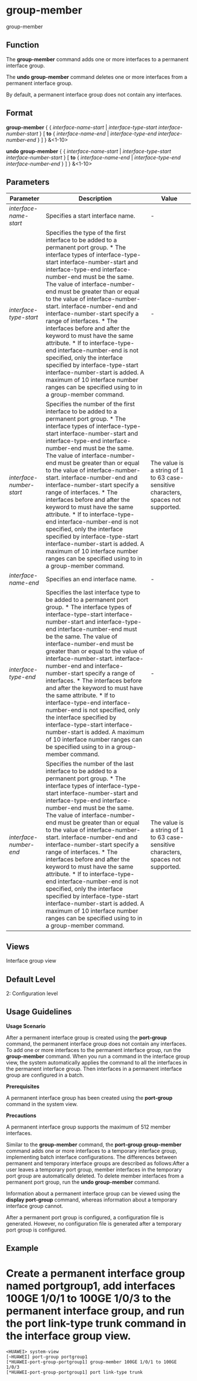 group-member
============

group-member

Function
--------



The **group-member** command adds one or more interfaces to a permanent interface group.

The **undo group-member** command deletes one or more interfaces from a permanent interface group.



By default, a permanent interface group does not contain any interfaces.


Format
------

**group-member** { { *interface-name-start* | *interface-type-start* *interface-number-start* } [ **to** { *interface-name-end* | *interface-type-end* *interface-number-end* } ] } &<1-10>

**undo group-member** { { *interface-name-start* | *interface-type-start* *interface-number-start* } [ **to** { *interface-name-end* | *interface-type-end* *interface-number-end* } ] } &<1-10>


Parameters
----------

| Parameter | Description | Value |
| --- | --- | --- |
| *interface-name-start* | Specifies a start interface name. | - |
| *interface-type-start* | Specifies the type of the first interface to be added to a permanent port group.   * The interface types of interface-type-start interface-number-start and interface-type-end interface-number-end must be the same. The value of interface-number-end must be greater than or equal to the value of interface-number-start. interface-number-end and interface-number-start specify a range of interfaces. * The interfaces before and after the keyword to must have the same attribute. * If to interface-type-end interface-number-end is not specified, only the interface specified by interface-type-start interface-number-start is added.   A maximum of 10 interface number ranges can be specified using to in a group-member command. | - |
| *interface-number-start* | Specifies the number of the first interface to be added to a permanent port group.   * The interface types of interface-type-start interface-number-start and interface-type-end interface-number-end must be the same. The value of interface-number-end must be greater than or equal to the value of interface-number-start. interface-number-end and interface-number-start specify a range of interfaces. * The interfaces before and after the keyword to must have the same attribute. * If to interface-type-end interface-number-end is not specified, only the interface specified by interface-type-start interface-number-start is added.   A maximum of 10 interface number ranges can be specified using to in a group-member command. | The value is a string of 1 to 63 case-sensitive characters, spaces not supported. |
| *interface-name-end* | Specifies an end interface name. | - |
| *interface-type-end* | Specifies the last interface type to be added to a permanent port group.   * The interface types of interface-type-start interface-number-start and interface-type-end interface-number-end must be the same. The value of interface-number-end must be greater than or equal to the value of interface-number-start. interface-number-end and interface-number-start specify a range of interfaces. * The interfaces before and after the keyword to must have the same attribute. * If to interface-type-end interface-number-end is not specified, only the interface specified by interface-type-start interface-number-start is added.   A maximum of 10 interface number ranges can be specified using to in a group-member command. | - |
| *interface-number-end* | Specifies the number of the last interface to be added to a permanent port group.   * The interface types of interface-type-start interface-number-start and interface-type-end interface-number-end must be the same. The value of interface-number-end must be greater than or equal to the value of interface-number-start. interface-number-end and interface-number-start specify a range of interfaces. * The interfaces before and after the keyword to must have the same attribute. * If to interface-type-end interface-number-end is not specified, only the interface specified by interface-type-start interface-number-start is added.   A maximum of 10 interface number ranges can be specified using to in a group-member command. | The value is a string of 1 to 63 case-sensitive characters, spaces not supported. |



Views
-----

Interface group view


Default Level
-------------

2: Configuration level


Usage Guidelines
----------------

**Usage Scenario**



After a permanent interface group is created using the **port-group** command, the permanent interface group does not contain any interfaces. To add one or more interfaces to the permanent interface group, run the **group-member** command. When you run a command in the interface group view, the system automatically applies the command to all the interfaces in the permanent interface group. Then interfaces in a permanent interface group are configured in a batch.



**Prerequisites**



A permanent interface group has been created using the **port-group** command in the system view.



**Precautions**



A permanent interface group supports the maximum of 512 member interfaces.

Similar to the **group-member** command, the **port-group group-member** command adds one or more interfaces to a temporary interface group, implementing batch interface configurations. The differences between permanent and temporary interface groups are described as follows:After a user leaves a temporary port group, member interfaces in the temporary port group are automatically deleted. To delete member interfaces from a permanent port group, run the **undo group-member** command.

Information about a permanent interface group can be viewed using the **display port-group** command, whereas information about a temporary interface group cannot.

After a permanent port group is configured, a configuration file is generated. However, no configuration file is generated after a temporary port group is configured.




Example
-------

# Create a permanent interface group named portgroup1, add interfaces 100GE 1/0/1 to 100GE 1/0/3 to the permanent interface group, and run the port link-type trunk command in the interface group view.
```
<HUAWEI> system-view
[~HUAWEI] port-group portgroup1
[*HUAWEI-port-group-portgroup1] group-member 100GE 1/0/1 to 100GE 1/0/3
[*HUAWEI-port-group-portgroup1] port link-type trunk

```